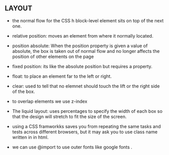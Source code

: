 ## LAYOUT

- the normal flow for the CSS h block-level element sits on top of the next one.

- relative position: moves an element from where it normally located.

- position absolute: When the position property is given a value of absolute, the box is taken out of normal flow and no longer affects the position of other elements on the page

- fixed position: its like the absolute position but requires a property.

- float: to place an element far to the left or right.

- clear: used to tell that no elemnet should touch the lift or the right side of the box.

- to overlap elements we use z-index

- The liquid layout: uses percentages to specify the width of each box so that the design will stretch to fit the size of the screen.
- using a CSS framworkks saves you from repeating the same tasks and tests across different browsers, but it may ask you to use class name written in in html.
- we can use @import to use outer fonts like google fonts .
